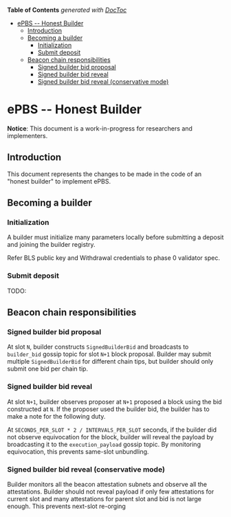 <!-- START doctoc generated TOC please keep comment here to allow auto update -->
<!-- DON'T EDIT THIS SECTION, INSTEAD RE-RUN doctoc TO UPDATE -->
**Table of Contents**  *generated with [DocToc](https://github.com/thlorenz/doctoc)*

- [ePBS -- Honest Builder](#epbs----honest-builder)
  - [Introduction](#introduction)
  - [Becoming a builder](#becoming-a-builder)
    - [Initialization](#initialization)
    - [Submit deposit](#submit-deposit)
  - [Beacon chain responsibilities](#beacon-chain-responsibilities)
    - [Signed builder bid proposal](#signed-builder-bid-proposal)
    - [Signed builder bid reveal](#signed-builder-bid-reveal)
    - [Signed builder bid reveal (conservative mode)](#signed-builder-bid-reveal-conservative-mode)

<!-- END doctoc generated TOC please keep comment here to allow auto update -->

# ePBS -- Honest Builder

**Notice**: This document is a work-in-progress for researchers and implementers.


## Introduction

This document represents the changes to be made in the code of an "honest builder" to implement ePBS.

## Becoming a builder

### Initialization

A builder must initialize many parameters locally before submitting a deposit and joining the builder registry.

Refer BLS public key and Withdrawal credentials to phase 0 validator spec.

### Submit deposit

TODO:


## Beacon chain responsibilities


### Signed builder bid proposal

At slot `N`, builder constructs `SignedBuilderBid` and broadcasts to `builder_bid` gossip topic for slot `N+1` block proposal.
Builder may submit multiple `SignedBuilderBid` for different chain tips, but builder should only submit one bid per chain tip.


### Signed builder bid reveal

At slot `N+1`, builder observes proposer at `N+1` proposed a block using the bid constructed at `N`. If the proposer used the builder bid, the builder has to make a note for the following duty.

At `SECONDS_PER_SLOT * 2 / INTERVALS_PER_SLOT` seconds, if the builder did not observe equivocation for the block, builder will reveal the payload by broadcasting it to the `execution_payload` gossip topic. By monitoring equivocation, this prevents same-slot unbundling.


### Signed builder bid reveal (conservative mode)

Builder monitors all the beacon attestation subnets and observe all the attestations. Builder should not reveal payload if only few attestations for current slot and many attestations for parent slot and bid is not large enough. This prevents next-slot re-orging